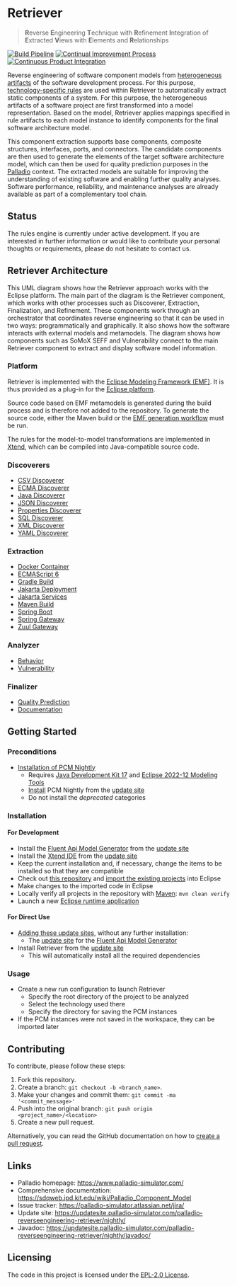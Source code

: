 # Retriever
> **R**everse **E**ngineering **T**echnique with **R**efinement **I**ntegration of **E**xtracted **V**iews with **E**lements and **R**elationships

[![Build Pipeline](https://github.com/PalladioSimulator/Palladio-ReverseEngineering-Retriever/actions/workflows/build.yml/badge.svg)](https://github.com/PalladioSimulator/Palladio-ReverseEngineering-Retriever/actions/workflows/build.yml) [![Continual Improvement Process](https://github.com/PalladioSimulator/Palladio-ReverseEngineering-Retriever/actions/workflows/quality.yml/badge.svg)](https://github.com/PalladioSimulator/Palladio-ReverseEngineering-Retriever/actions/workflows/quality.yml) [![Continuous Product Integration](https://github.com/PalladioSimulator/Palladio-ReverseEngineering-Retriever/actions/workflows/product.yml/badge.svg)](https://github.com/PalladioSimulator/Palladio-ReverseEngineering-Retriever/actions/workflows/product.yml)

Reverse engineering of software component models from [heterogeneous artifacts](#discoverers) of the software development process. For this purpose, [technology-specific rules](#rules) are used within Retriever to automatically extract static components of a system. For this purpose, the heterogeneous artifacts of a software project are first transformed into a model representation. Based on the model, Retriever applies mappings specified in rule artifacts to each model instance to identify components for the final software architecture model.

This component extraction supports base components, composite structures, interfaces, ports, and connectors. The candidate components are then used to generate the elements of the target software architecture model, which can then be used for quality prediction purposes in the [Palladio](https://www.palladio-simulator.com/) context. The extracted models are suitable for improving the understanding of existing software and enabling further quality analyses. Software performance, reliability, and maintenance analyses are already available as part of a complementary tool chain.

## Status
The rules engine is currently under active development. If you are interested in further information or would like to contribute your personal thoughts or requirements, please do not hesitate to contact us.

## Retriever Architecture
This UML diagram shows how the Retriever approach works with the Eclipse platform. The main part of the diagram is the Retriever component, which works with other processes such as Discoverer, Extraction, Finalization, and Refinement. These components work through an orchestrator that coordinates reverse engineering so that it can be used in two ways: programmatically and graphically. It also shows how the software interacts with external models and metamodels. The diagram shows how components such as SoMoX SEFF and Vulnerability connect to the main Retriever component to extract and display software model information.

### Platform
Retriever is implemented with the [Eclipse Modeling Framework (EMF)](https://www.eclipse.org/modeling/emf/). It is thus provided as a plug-in for the [Eclipse platform](https://www.eclipse.org/eclipse/).

Source code based on EMF metamodels is generated during the build process and is therefore not added to the repository. To generate the source code, either the Maven build or the [EMF generation workflow](https://www.eclipse.org/modeling/emf/docs/2.x/tutorials/clibmod/clibmod_emf2.0.html#step2) must be run.

The rules for the model-to-model transformations are implemented in [Xtend](https://www.eclipse.org/xtend/), which can be compiled into Java-compatible source code.

### Discoverers
* [CSV Discoverer](https://github.com/PalladioSimulator/Palladio-ReverseEngineering-Retriever/blob/master/bundles/org.palladiosimulator.retriever.extraction.discoverers/src/org/palladiosimulator/retriever/extraction/discoverers/CsvDiscoverer.java)
* [ECMA Discoverer](https://github.com/PalladioSimulator/Palladio-ReverseEngineering-Retriever/blob/master/bundles/org.palladiosimulator.retriever.extraction.discoverers/src/org/palladiosimulator/retriever/extraction/discoverers/EcmaScriptDiscoverer.java)
* [Java Discoverer](https://github.com/PalladioSimulator/Palladio-ReverseEngineering-Retriever/blob/master/bundles/org.palladiosimulator.retriever.extraction.discoverers/src/org/palladiosimulator/retriever/extraction/discoverers/JavaDiscoverer.java)
* [JSON Discoverer](https://github.com/PalladioSimulator/Palladio-ReverseEngineering-Retriever/blob/master/bundles/org.palladiosimulator.retriever.extraction.discoverers/src/org/palladiosimulator/retriever/extraction/discoverers/JsonDiscoverer.java)
* [Properties Discoverer](https://github.com/PalladioSimulator/Palladio-ReverseEngineering-Retriever/blob/master/bundles/org.palladiosimulator.retriever.extraction.discoverers/src/org/palladiosimulator/retriever/extraction/discoverers/PropertiesDiscoverer.java)
* [SQL Discoverer](https://github.com/PalladioSimulator/Palladio-ReverseEngineering-Retriever/blob/master/bundles/org.palladiosimulator.retriever.extraction.discoverers/src/org/palladiosimulator/retriever/extraction/discoverers/SqlDiscoverer.java)
* [XML Discoverer](https://github.com/PalladioSimulator/Palladio-ReverseEngineering-Retriever/blob/master/bundles/org.palladiosimulator.retriever.extraction.discoverers/src/org/palladiosimulator/retriever/extraction/discoverers/XmlDiscoverer.java)
* [YAML Discoverer](https://github.com/PalladioSimulator/Palladio-ReverseEngineering-Retriever/blob/master/bundles/org.palladiosimulator.retriever.extraction.discoverers/src/org/palladiosimulator/retriever/extraction/discoverers/YamlDiscoverer.java)

### Extraction
* [Docker Container](https://github.com/PalladioSimulator/Palladio-ReverseEngineering-Retriever/tree/master/bundles/org.palladiosimulator.retriever.extraction.rules/src/org/palladiosimulator/retriever/extraction/rules/DockerRules.xtend)
* [ECMAScript 6](https://github.com/PalladioSimulator/Palladio-ReverseEngineering-Retriever/tree/master/bundles/org.palladiosimulator.retriever.extraction.rules/src/org/palladiosimulator/retriever/extraction/rules/EcmaScriptRules.xtend)
* [Gradle Build](https://github.com/PalladioSimulator/Palladio-ReverseEngineering-Retriever/tree/master/bundles/org.palladiosimulator.retriever.extraction.rules/src/org/palladiosimulator/retriever/extraction/rules/GradleRules.xtend)
* [Jakarta Deployment](https://github.com/PalladioSimulator/Palladio-ReverseEngineering-Retriever/tree/master/bundles/org.palladiosimulator.retriever.extraction.rules/src/org/palladiosimulator/retriever/extraction/rules/JaxRSDeploymentRules.xtend)
* [Jakarta Services](https://github.com/PalladioSimulator/Palladio-ReverseEngineering-Retriever/tree/master/bundles/org.palladiosimulator.retriever.extraction.rules/src/org/palladiosimulator/retriever/extraction/rules/JaxRSRules.xtend)
* [Maven Build](https://github.com/PalladioSimulator/Palladio-ReverseEngineering-Retriever/tree/master/bundles/org.palladiosimulator.retriever.extraction.rules/src/org/palladiosimulator/retriever/extraction/rules/MavenRules.xtend)
* [Spring Boot](https://github.com/PalladioSimulator/Palladio-ReverseEngineering-Retriever/tree/master/bundles/org.palladiosimulator.retriever.extraction.rules/src/org/palladiosimulator/retriever/extraction/rules/SpringRules.xtend)
* [Spring Gateway](https://github.com/PalladioSimulator/Palladio-ReverseEngineering-Retriever/tree/master/bundles/org.palladiosimulator.retriever.extraction.rules/src/org/palladiosimulator/retriever/extraction/rules/SpringGatewayRules.xtend)
* [Zuul Gateway](https://github.com/PalladioSimulator/Palladio-ReverseEngineering-Retriever/tree/master/bundles/org.palladiosimulator.retriever.extraction.rules/src/org/palladiosimulator/retriever/extraction/rules/SpringZuulRules.xtend)


### Analyzer
* [Behavior](https://github.com/PalladioSimulator/Palladio-ReverseEngineering-SoMoX-SEFF)
* [Vulnerability](https://github.com/PalladioSimulator/Palladio-ReverseEngineering-Retriever-Vulnerability)

### Finalizer
* [Quality Prediction](https://github.com/PalladioSimulator/Palladio-Core-PCM)
* [Documentation](https://github.com/hallvard/plantuml)

## Getting Started
### Preconditions
* [Installation of PCM Nightly](https://sdqweb.ipd.kit.edu/wiki/PCM_Installation#PCM_Nightly)
  * Requires [Java Development Kit 17](https://adoptopenjdk.net/?variant=openjdk17&jvmVariant=hotspot) and [Eclipse 2022-12 Modeling Tools](https://www.eclipse.org/downloads/packages/release/2022-12/r/eclipse-modeling-tools)
  * [Install](https://help.eclipse.org/latest/topic/org.eclipse.platform.doc.user/tasks/tasks-124.htm) PCM Nightly from the [update site](https://updatesite.palladio-simulator.com/palladio-build-updatesite/nightly/)
  * Do not install the *deprecated* categories

### Installation
#### For Development
* Install the [Fluent Api Model Generator](https://github.com/PalladioSimulator/Palladio-Addons-FluentApiModelGenerator) from the [update site](https://updatesite.palladio-simulator.com/palladio-addons-fluentapimodelgenerator/nightly/)
* Install the [Xtend IDE](https://www.eclipse.org/xtend/download.html) from the [update site](https://download.eclipse.org/modeling/tmf/xtext/updates/composite/releases/)
* Keep the current installation and, if necessary, change the items to be installed so that they are compatible
* Check out [this repository](https://github.com/PalladioSimulator/Palladio-ReverseEngineering-Retriever.git) and [import the existing projects](https://help.eclipse.org/latest/topic/org.eclipse.platform.doc.user/tasks/tasks-importproject.htm) into Eclipse
* Make changes to the imported code in Eclipse
* Locally verify all projects in the repository with [Maven](https://maven.apache.org/): `mvn clean verify`
* Launch a new [Eclipse runtime application](https://help.eclipse.org/latest/topic/org.eclipse.pde.doc.user/guide/tools/launchers/eclipse_application_launcher.htm)

#### For Direct Use
* [Adding these update sites](https://help.eclipse.org/latest/topic/org.eclipse.platform.doc.user/tasks/tasks-127.htm), without any further installation:
  * The [update site](https://updatesite.palladio-simulator.com/palladio-addons-fluentapimodelgenerator/nightly/) for the [Fluent Api Model Generator](https://github.com/PalladioSimulator/Palladio-Addons-FluentApiModelGenerator)
* Install Retriever from the [update site](https://updatesite.palladio-simulator.com/palladio-reverseengineering-retriever/nightly/)
  * This will automatically install all the required dependencies

### Usage
* Create a new run configuration to launch Retriever
  * Specify the root directory of the project to be analyzed
  * Select the technology used there
  * Specify the directory for saving the PCM instances
* If the PCM instances were not saved in the workspace, they can be imported later

## Contributing
To contribute, please follow these steps:

1. Fork this repository.
2. Create a branch: `git checkout -b <branch_name>`.
3. Make your changes and commit them: `git commit -ma '<commit_message>'`
4. Push into the original branch: `git push origin <project_name>/<location>`
5. Create a new pull request.

Alternatively, you can read the GitHub documentation on how to [create a pull request](https://help.github.com/en/github/collaborating-with-issues-and-pull-requests/creating-a-pull-request).

## Links
* Palladio homepage: https://www.palladio-simulator.com/
* Comprehensive documentation: https://sdqweb.ipd.kit.edu/wiki/Palladio_Component_Model
* Issue tracker: https://palladio-simulator.atlassian.net/jira/
* Update site: https://updatesite.palladio-simulator.com/palladio-reverseengineering-retriever/nightly/
* Javadoc: https://updatesite.palladio-simulator.com/palladio-reverseengineering-retriever/nightly/javadoc/

## Licensing
The code in this project is licensed under the [EPL-2.0 License](LICENSE).
